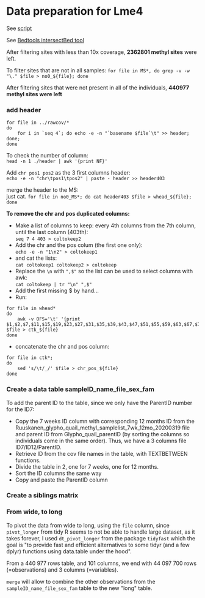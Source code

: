 # Data preparation for Lme4 


See [script](./CovToInput_part1.sh)

See [Bedtools intersectBed tool](https://bedtools.readthedocs.io/en/latest/content/tools/intersect.html)

After filtering sites with less than 10x coverage, **2362801 methyl sites** were left. 

To filter sites that are not in all samples: `for file in MS*, do grep -v -w "\." $file > no0_${file}; done`
  
After filtering sites that were not present in all of the individuals, **440977 methyl sites were left**


### add header
```
for file in ../rawcov/*
do 
	for i in `seq 4`; do echo -e -n "`basename $file`\t" >> header; done; 
done
``` 

To check the number of column:  
`head -n 1 ./header | awk '{print NF}'`

Add `chr pos1 pos2` as the 3 first columns header:  
`echo -e -n "chr\tpos1\tpos2" | paste - header >> header403`

merge the header to the MS:   
just cat. 
`for file in no0_MS*; do cat header403 $file > whead_${file}; done`



**To remove the chr and pos duplicated columns:**  

- Make a list of columns to keep: every 4th columns from the 7th column, until the last column (403th):    
`seq 7 4 403 > coltokeep2` 
- Add the chr and the pos colum (the first one only):  
`echo -e -n "1\n2" > coltokeep1` 
- and cat the lists:   
`cat coltokeep1 coltokeep2 > coltokeep` 
- Replace the `\n` with `",$"` so the list can be used to select columns with awk:   
`cat coltokeep | tr "\n" ",$"` 
- Add the first missing $ by hand... 
- Run: 

```
for file in whead*
do 
	awk -v OFS='\t' '{print $1,$2,$7,$11,$15,$19,$23,$27,$31,$35,$39,$43,$47,$51,$55,$59,$63,$67,$71,$75,$79,$83,$87,$91,$95,$99,$103,$107,$111,$115,$119,$123,$127,$131,$135,$139,$143,$147,$151,$155,$159,$163,$167,$171,$175,$179,$183,$187,$191,$195,$199,$203,$207,$211,$215,$219,$223,$227,$231,$235,$239,$243,$247,$251,$255,$259,$263,$267,$271,$275,$279,$283,$287,$291,$295,$299,$303,$307,$311,$315,$319,$323,$327,$331,$335,$339,$343,$347,$351,$355,$359,$363,$367,$371,$375,$379,$383,$387,$391,$395,$399,$403}' $file > ctk_${file}
done
```

- concatenate the chr and pos column: 

```
for file in ctk*;
do 
	sed 's/\t/_/' $file > chr_pos_${file}
done
```

### Create a data table sampleID\_name\_file_sex\_fam
To add the parent ID to the table, since we only have the ParentID number for the ID7: 

- Copy the 7 weeks ID column with corresponding 12 months ID from the Ruuskanen\_glypho\_quail\_methyl\_samplelist\_7wk\_12mo\_20200319 file and parent ID  from Glypho\_quail\_parentID (by sorting the columns so individuals come in the same order). Thus, we have a 3 columns file ID7/ID12/ParentID. 
- Retrieve ID from the cov file names in the table, with TEXTBETWEEN functions. 
- Divide the table in 2, one for 7 weeks, one for 12 months. 
- Sort the ID columns the same way 
- Copy and paste the ParentID column

### Create a siblings matrix  

### From wide, to long
To pivot the data from wide to long, using the `file` column, since `pivot_longer` from tidy R seems to not be able to handle large dataset, as it takes forever, I used `dt_pivot_longer` from the package `tidyfast` which the goal is "to provide fast and efficient alternatives to some tidyr (and a few dplyr) functions using data.table under the hood".

From a 440 977 rows table, and 101 columns, we end with 44 097 700 rows (=observations) and 3 columns (=variables).

`merge` will allow to combine the other observations from the `sampleID_name_file_sex_fam` table to the new "long" table. 

